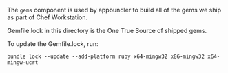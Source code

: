 The `gems` component is used by appbundler
to build all of the gems we ship as part of
Chef Workstation.

Gemfile.lock in this directory is the One True Source
of shipped gems.

To update the Gemfile.lock, run:

`bundle lock --update --add-platform ruby x64-mingw32 x86-mingw32 x64-mingw-ucrt`
